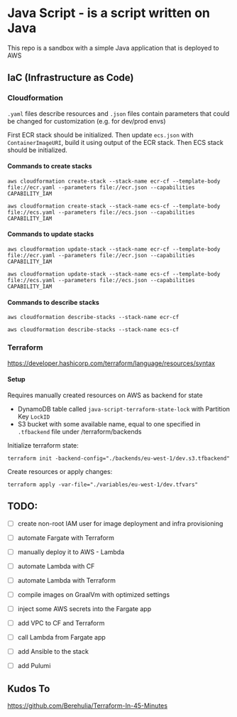 # Java Script - is a script written on Java

This repo is a sandbox with a simple Java application that is deployed to AWS

## IaC (Infrastructure as Code)

### Cloudformation

`.yaml` files describe resources and `.json` files contain parameters that could be changed for customization (e.g. for
dev/prod envs)

First ECR stack should be initialized.
Then update `ecs.json` with `ContainerImageURI`, build it using output of the ECR stack.
Then ECS stack should be initialized.

#### Commands to create stacks

```shell
aws cloudformation create-stack --stack-name ecr-cf --template-body file://ecr.yaml --parameters file://ecr.json --capabilities CAPABILITY_IAM
```

```shell
aws cloudformation create-stack --stack-name ecs-cf --template-body file://ecs.yaml --parameters file://ecs.json --capabilities CAPABILITY_IAM
```

#### Commands to update stacks

```shell
aws cloudformation update-stack --stack-name ecr-cf --template-body file://ecr.yaml --parameters file://ecr.json --capabilities CAPABILITY_IAM
```

```shell
aws cloudformation update-stack --stack-name ecs-cf --template-body file://ecs.yaml --parameters file://ecs.json --capabilities CAPABILITY_IAM
```

#### Commands to describe stacks

```shell
aws cloudformation describe-stacks --stack-name ecr-cf
```

```shell
aws cloudformation describe-stacks --stack-name ecs-cf
```

### Terraform

https://developer.hashicorp.com/terraform/language/resources/syntax

#### Setup

Requires manually created resources on AWS as backend for state

- DynamoDB table called `java-script-terraform-state-lock` with Partition Key `LockID`
- S3 bucket with some available name, equal to one specified in `.tfbackend` file under /terraform/backends

Initialize terraform state:

```shell
terraform init -backend-config="./backends/eu-west-1/dev.s3.tfbackend"
```

Create resources or apply changes:

```shell
terraform apply -var-file="./variables/eu-west-1/dev.tfvars"
```

## TODO:

- [ ] create non-root IAM user for image deployment and infra provisioning
- [ ] automate Fargate with Terraform
- [ ] manually deploy it to AWS - Lambda
- [ ] automate Lambda with CF
- [ ] automate Lambda with Terraform

- [ ] compile images on GraalVm with optimized settings

- [ ] inject some AWS secrets into the Fargate app
- [ ] add VPC to CF and Terraform
- [ ] call Lambda from Fargate app

- [ ] add Ansible to the stack
- [ ] add Pulumi

## Kudos To

https://github.com/Berehulia/Terraform-In-45-Minutes
